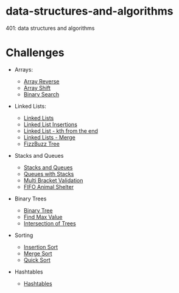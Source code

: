 # data-structures-and-algorithms
401: data structures and algorithms

# Challenges
* Arrays:
   * [Array Reverse](link)
   * [Array Shift](link)
   * [Binary Search](link)
* Linked Lists:
   * [Linked Lists](link)
   * [Linked List Insertions](link)
   * [Linked List - kth from the end](link)
   * [Linked Lists - Merge](link)
   * [FizzBuzz Tree](link)
* Stacks and Queues
   * [Stacks and Queues](link)
   * [Queues with Stacks](link)
   * [Multi Bracket Validation](Link)
   * [FIFO Animal Shelter](link)

* Binary Trees
   * [Binary Tree]()
   * [Find Max Value](link)
   * [Intersection of Trees](https://github.com/nataliealway-401-advanced-javascript/data-structures-and-algorithms/tree/tree-intersection/challenges/treeIntersection)

* Sorting
   * [Insertion Sort](link)
   * [Merge Sort](link)
   * [Quick Sort](link)

* Hashtables
   * [Hashtables](link)
